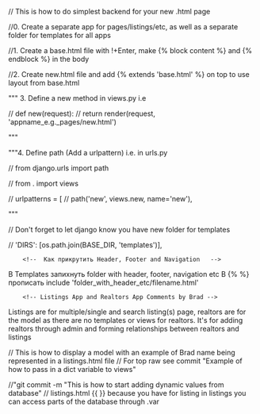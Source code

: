 
// This is how to do simplest backend for your new .html page

//0. Create a separate app for pages/listings/etc, as well as a separate folder for templates for all apps

//1. Create a base.html file with !+Enter, make {% block content %} and {% endblock %} in the body

//2. Create new.html file and add {% extends 'base.html' %} on top to use layout from base.html

""" 3. Define a new method in views.py i.e 

// def new(request):
//  return render(request, 'appname_e.g._pages/new.html')

"""

"""4. Define path (Add a urlpattern) i.e. in urls.py


// from django.urls import path

// from . import views

// urlpatterns = [
//  path('new', views.new, name='new'),


"""

// Don't forget to let django know you have new folder for templates

// 'DIRS': [os.path.join(BASE_DIR, 'templates')],
        




        <!--  Как прикрутить Header, Footer and Navigation   -->
В Templates запихнуть folder with header, footer, navigation etc
В {% %} прописать include 'folder_with_header_etc/filename.html'




        <!-- Listings App and Realtors App Comments by Brad -->
Listings are for multiple/single and search listing(s) page, realtors are for the model as there are no templates or views for realtors. It's for adding realtors through admin and forming relationships between realtors and listings   



// This is how to display a model with an example of Brad name being represented in a listings.html file
// For top raw see commit "Example of how to pass in a dict variable to views"


//"git commit -m "This is how to start adding dynamic values from database"
// listings.html {{ }} because you have for listing in listings you can access parts of the database through .var